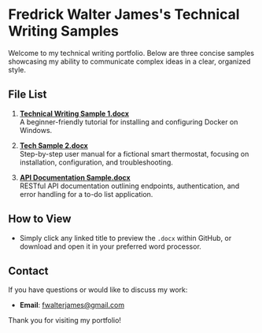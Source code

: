 # Fredrick Walter James's Technical Writing Samples

Welcome to my technical writing portfolio. Below are three concise samples showcasing my ability to communicate complex ideas in a clear, organized style.

## File List

1. [**Technical Writing Sample 1.docx**](https://github.com/fwalterjames/Technical-Writing/blob/main/Technical%20Writing%20Sample%201.docx)  
   A beginner-friendly tutorial for installing and configuring Docker on Windows.

2. [**Tech Sample 2.docx**](https://github.com/fwalterjames/Technical-Writing/blob/main/Tech%20Sample%202.docx)  
   Step-by-step user manual for a fictional smart thermostat, focusing on installation, configuration, and troubleshooting.

3. [**API Documentation Sample.docx**](https://github.com/fwalterjames/Technical-Writing/blob/main/API%20Documentation%20Sample.docx)  
   RESTful API documentation outlining endpoints, authentication, and error handling for a to-do list application.

## How to View

- Simply click any linked title to preview the `.docx` within GitHub, or download and open it in your preferred word processor.

## Contact

If you have questions or would like to discuss my work:
- **Email**: [fwalterjames@gmail.com](mailto:fwalterjames@gmail.com)

Thank you for visiting my portfolio!
